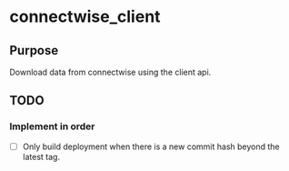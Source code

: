 # connectwise_client

## Purpose

Download data from connectwise using the client api.

## TODO

### Implement in order
- [ ] Only build deployment when there is a new commit hash beyond the latest tag.